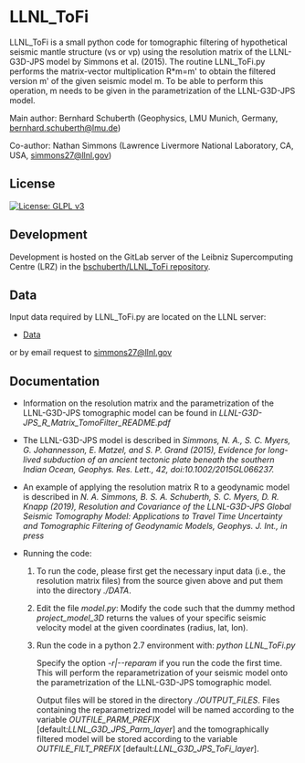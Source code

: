 # LLNL_ToFi

LLNL\_ToFi is a small python code for tomographic filtering of hypothetical seismic mantle structure (vs or vp) using the resolution matrix of the LLNL-G3D-JPS model by Simmons et al. (2015). The routine LLNL_ToFi.py performs the matrix-vector multiplication R\*m=m' to obtain the filtered version m' of the given seismic model m. To be able to perform this operation, m needs to be given in the parametrization of the LLNL-G3D-JPS model.

Main author: Bernhard Schuberth (Geophysics, LMU Munich, Germany, bernhard.schuberth@lmu.de)

Co-author: Nathan Simmons (Lawrence Livermore National Laboratory, CA, USA, simmons27@llnl.gov)

## License

[![License: GLPL v3](https://img.shields.io/badge/License-GPL%20v3-blue.svg)](LICENSE)

## Development

Development is hosted on the GitLab server of the Leibniz Supercomputing Centre (LRZ) in the
[bschuberth/LLNL_ToFi repository](https://gitlab.lrz.de/bschuberth/LLNL_ToFi).

## Data
Input data required by LLNL_ToFi.py are located on the LLNL server:

  * [Data](https://www-gs.llnl.gov/nuclear-threat-reduction/nuclear-explosion-monitoring/global-3d-seismic-tomography)

or by email request to simmons27@llnl.gov

## Documentation

  * Information on the resolution matrix and the parametrization of the LLNL-G3D-JPS tomographic model can be found in _LLNL-G3D-JPS\_R\_Matrix\_TomoFilter\_README.pdf_

  * The LLNL-G3D-JPS model is described in 
    _Simmons, N. A., S. C. Myers, G. Johannesson, E. Matzel, and S. P. Grand (2015), Evidence for long-lived subduction of an ancient tectonic plate beneath the southern Indian Ocean, Geophys. Res. Lett., 42, doi:10.1002/2015GL066237._

  * An example of applying the resolution matrix R to a geodynamic model is described in 
  _N. A. Simmons, B. S. A. Schuberth, S. C. Myers, D. R. Knapp (2019), Resolution and Covariance of the LLNL-G3D-JPS Global Seismic Tomography Model: Applications to Travel Time Uncertainty and Tomographic Filtering of Geodynamic Models, Geophys. J. Int., in press_

  * Running the code:
    1. To run the code, please first get the necessary input data (i.e., the resolution matrix files) from the source given above and put them into the directory _./DATA_.

    2. Edit the file _model.py_: Modify the code such that the dummy method _project\_model\_3D_ returns the values of your specific seismic velocity model at the given coordinates (radius, lat, lon).

    3. Run the code in a python 2.7 environment with: _python LLNL\_ToFi.py_ 

       Specify the option _-r|--reparam_ if you run the code the first time. This will perform the reparametrization of your seismic model onto the parametrization of the LLNL-G3D-JPS tomographic model.
       
       Output files will be stored in the directory _./OUTPUT\_FiLES_. Files containing the reparametrized model will be named according to the variable _OUTFILE\_PARM\_PREFIX_ [default:_LLNL\_G3D\_JPS\_Parm\_layer_] and the tomographically filtered model will be stored according to the variable _OUTFILE\_FILT\_PREFIX_ [default:_LLNL\_G3D\_JPS\_ToFi\_layer_].


